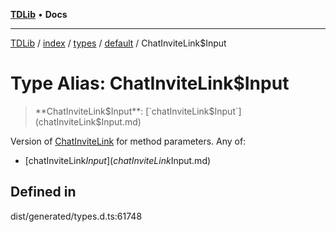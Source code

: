 [**TDLib**](../../../../../../README.md) • **Docs**

***

[TDLib](../../../../../../modules.md) / [index](../../../../../README.md) / [types](../../../README.md) / [default](../README.md) / ChatInviteLink$Input

# Type Alias: ChatInviteLink$Input

> **ChatInviteLink$Input**: [`chatInviteLink$Input`](chatInviteLink$Input.md)

Version of [ChatInviteLink](ChatInviteLink-1.md) for method parameters.
Any of:
- [chatInviteLink$Input](chatInviteLink$Input.md)

## Defined in

dist/generated/types.d.ts:61748
